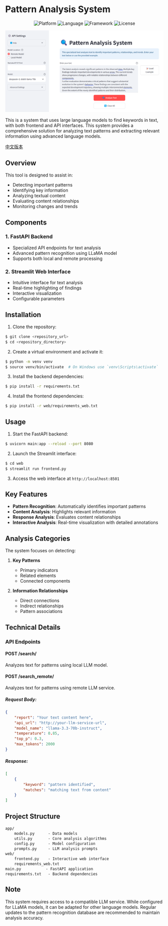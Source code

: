 # Pattern Analysis System

<div align="center">
<img src="https://img.shields.io/badge/platform-Python%203.10-blue" alt="Platform">
<img src="https://img.shields.io/badge/language-Python-brightgreen" alt="Language">
<img src="https://img.shields.io/badge/framework-FastAPI%2BStreamlit-orange" alt="Framework">
<img src="https://img.shields.io/badge/license-MIT-green" alt="License">
</div>

![image](Demo.png)

This is a system that uses large language models to find keywords in text, with both frontend and API interfaces. This system provides a comprehensive solution for analyzing text patterns and extracting relevant information using advanced language models.

[中文版本](README.md)

## Overview

This tool is designed to assist in:
- Detecting important patterns
- Identifying key information
- Analyzing textual content
- Evaluating content relationships
- Monitoring changes and trends

## Components

### 1. FastAPI Backend
- Specialized API endpoints for text analysis
- Advanced pattern recognition using LLaMA model
- Supports both local and remote processing

### 2. Streamlit Web Interface
- Intuitive interface for text analysis
- Real-time highlighting of findings
- Interactive visualization
- Configurable parameters

## Installation

1. Clone the repository:
```bash
$ git clone <repository_url>
$ cd <repository_directory>
```

2. Create a virtual environment and activate it:
```bash
$ python -m venv venv
$ source venv/bin/activate  # On Windows use `venv\Scripts\activate`
```

3. Install the backend dependencies:
```bash
$ pip install -r requirements.txt
```

4. Install the frontend dependencies:
```bash
$ pip install -r web/requirements_web.txt
```

## Usage

1. Start the FastAPI backend:
```bash
$ uvicorn main:app --reload --port 8080
```

2. Launch the Streamlit interface:
```bash
$ cd web
$ streamlit run frontend.py
```

3. Access the web interface at `http://localhost:8501`

## Key Features

- **Pattern Recognition**: Automatically identifies important patterns
- **Content Analysis**: Highlights relevant information
- **Response Analysis**: Evaluates content relationships
- **Interactive Analysis**: Real-time visualization with detailed annotations

## Analysis Categories

The system focuses on detecting:
1. **Key Patterns**
   - Primary indicators
   - Related elements
   - Connected components

2. **Information Relationships**
   - Direct connections
   - Indirect relationships
   - Pattern associations

## Technical Details

### API Endpoints

#### POST /search/
Analyzes text for patterns using local LLM model.

#### POST /search_remote/
Analyzes text for patterns using remote LLM service.

##### Request Body:
```json
{
    "report": "Your text content here",
    "api_url": "http://your-llm-service-url",
    "model_name": "llama-3.3-70b-instruct",
    "temperature": 0.85,
    "top_p": 0.3,
    "max_tokens": 2000
}
```

##### Response:
```json
[
    {
        "keyword": "pattern identified",
        "matches": "matching text from content"
    }
]
```

## Project Structure
```
app/
    models.py      - Data models
    utils.py       - Core analysis algorithms
    config.py      - Model configuration
    prompts.py     - LLM analysis prompts
web/
    frontend.py    - Interactive web interface
    requirements_web.txt
main.py           - FastAPI application
requirements.txt   - Backend dependencies
```

## Note
This system requires access to a compatible LLM service. While configured for LLaMA models, it can be adapted for other language models. Regular updates to the pattern recognition database are recommended to maintain analysis accuracy.